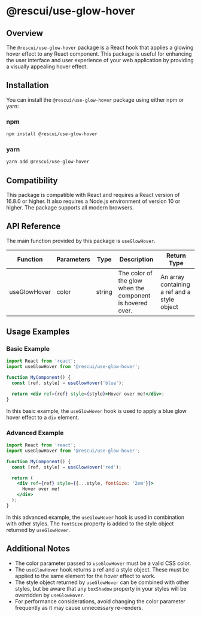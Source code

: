 # @rescui/use-glow-hover

## Overview

The `@rescui/use-glow-hover` package is a React hook that applies a glowing hover effect to any React component. This package is useful for enhancing the user interface and user experience of your web application by providing a visually appealing hover effect.

## Installation

You can install the `@rescui/use-glow-hover` package using either npm or yarn:

### npm

```bash
npm install @rescui/use-glow-hover
```

### yarn

```bash
yarn add @rescui/use-glow-hover
```

## Compatibility

This package is compatible with React and requires a React version of 16.8.0 or higher. It also requires a Node.js environment of version 10 or higher. The package supports all modern browsers.

## API Reference

The main function provided by this package is `useGlowHover`.

| Function | Parameters | Type | Description | Return Type |
|----------|------------|------|-------------|-------------|
| useGlowHover | color | string | The color of the glow when the component is hovered over. | An array containing a ref and a style object |

## Usage Examples

### Basic Example

```jsx
import React from 'react';
import useGlowHover from '@rescui/use-glow-hover';

function MyComponent() {
  const [ref, style] = useGlowHover('blue');

  return <div ref={ref} style={style}>Hover over me!</div>;
}
```

In this basic example, the `useGlowHover` hook is used to apply a blue glow hover effect to a `div` element.

### Advanced Example

```jsx
import React from 'react';
import useGlowHover from '@rescui/use-glow-hover';

function MyComponent() {
  const [ref, style] = useGlowHover('red');

  return (
    <div ref={ref} style={{...style, fontSize: '2em'}}>
      Hover over me!
    </div>
  );
}
```

In this advanced example, the `useGlowHover` hook is used in combination with other styles. The `fontSize` property is added to the style object returned by `useGlowHover`.

## Additional Notes

- The color parameter passed to `useGlowHover` must be a valid CSS color.
- The `useGlowHover` hook returns a ref and a style object. These must be applied to the same element for the hover effect to work.
- The style object returned by `useGlowHover` can be combined with other styles, but be aware that any `boxShadow` property in your styles will be overridden by `useGlowHover`.
- For performance considerations, avoid changing the color parameter frequently as it may cause unnecessary re-renders.